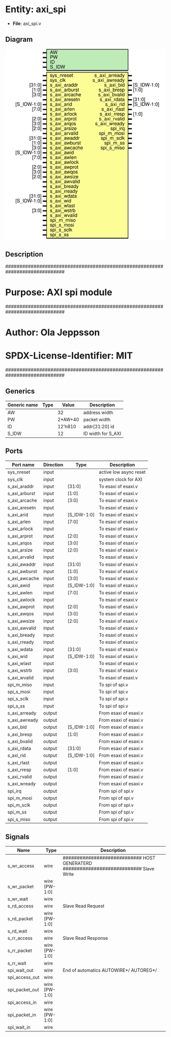 # Entity: axi_spi

- **File**: axi_spi.v
## Diagram

![Diagram](axi_spi.svg "Diagram")
## Description

#############################################################################
# Purpose: AXI spi module                                                   #
#############################################################################
# Author:   Ola Jeppsson                                                    #
# SPDX-License-Identifier:     MIT                                          #
#############################################################################

## Generics

| Generic name | Type | Value   | Description          |
| ------------ | ---- | ------- | -------------------- |
| AW           |      | 32      |  address width       |
| PW           |      | 2*AW+40 |  packet width        |
| ID           |      | 12'h810 |  addr[31:20] id      |
| S_IDW        |      | 12      |  ID width for S_AXI  |
## Ports

| Port name     | Direction | Type        | Description            |
| ------------- | --------- | ----------- | ---------------------- |
| sys_nreset    | input     |             | active low async reset |
| sys_clk       | input     |             | system clock for AXI   |
| s_axi_araddr  | input     | [31:0]      | To esaxi of esaxi.v    |
| s_axi_arburst | input     | [1:0]       | To esaxi of esaxi.v    |
| s_axi_arcache | input     | [3:0]       | To esaxi of esaxi.v    |
| s_axi_aresetn | input     |             | To esaxi of esaxi.v    |
| s_axi_arid    | input     | [S_IDW-1:0] | To esaxi of esaxi.v    |
| s_axi_arlen   | input     | [7:0]       | To esaxi of esaxi.v    |
| s_axi_arlock  | input     |             | To esaxi of esaxi.v    |
| s_axi_arprot  | input     | [2:0]       | To esaxi of esaxi.v    |
| s_axi_arqos   | input     | [3:0]       | To esaxi of esaxi.v    |
| s_axi_arsize  | input     | [2:0]       | To esaxi of esaxi.v    |
| s_axi_arvalid | input     |             | To esaxi of esaxi.v    |
| s_axi_awaddr  | input     | [31:0]      | To esaxi of esaxi.v    |
| s_axi_awburst | input     | [1:0]       | To esaxi of esaxi.v    |
| s_axi_awcache | input     | [3:0]       | To esaxi of esaxi.v    |
| s_axi_awid    | input     | [S_IDW-1:0] | To esaxi of esaxi.v    |
| s_axi_awlen   | input     | [7:0]       | To esaxi of esaxi.v    |
| s_axi_awlock  | input     |             | To esaxi of esaxi.v    |
| s_axi_awprot  | input     | [2:0]       | To esaxi of esaxi.v    |
| s_axi_awqos   | input     | [3:0]       | To esaxi of esaxi.v    |
| s_axi_awsize  | input     | [2:0]       | To esaxi of esaxi.v    |
| s_axi_awvalid | input     |             | To esaxi of esaxi.v    |
| s_axi_bready  | input     |             | To esaxi of esaxi.v    |
| s_axi_rready  | input     |             | To esaxi of esaxi.v    |
| s_axi_wdata   | input     | [31:0]      | To esaxi of esaxi.v    |
| s_axi_wid     | input     | [S_IDW-1:0] | To esaxi of esaxi.v    |
| s_axi_wlast   | input     |             | To esaxi of esaxi.v    |
| s_axi_wstrb   | input     | [3:0]       | To esaxi of esaxi.v    |
| s_axi_wvalid  | input     |             | To esaxi of esaxi.v    |
| spi_m_miso    | input     |             | To spi of spi.v        |
| spi_s_mosi    | input     |             | To spi of spi.v        |
| spi_s_sclk    | input     |             | To spi of spi.v        |
| spi_s_ss      | input     |             | To spi of spi.v        |
| s_axi_arready | output    |             | From esaxi of esaxi.v  |
| s_axi_awready | output    |             | From esaxi of esaxi.v  |
| s_axi_bid     | output    | [S_IDW-1:0] | From esaxi of esaxi.v  |
| s_axi_bresp   | output    | [1:0]       | From esaxi of esaxi.v  |
| s_axi_bvalid  | output    |             | From esaxi of esaxi.v  |
| s_axi_rdata   | output    | [31:0]      | From esaxi of esaxi.v  |
| s_axi_rid     | output    | [S_IDW-1:0] | From esaxi of esaxi.v  |
| s_axi_rlast   | output    |             | From esaxi of esaxi.v  |
| s_axi_rresp   | output    | [1:0]       | From esaxi of esaxi.v  |
| s_axi_rvalid  | output    |             | From esaxi of esaxi.v  |
| s_axi_wready  | output    |             | From esaxi of esaxi.v  |
| spi_irq       | output    |             | From spi of spi.v      |
| spi_m_mosi    | output    |             | From spi of spi.v      |
| spi_m_sclk    | output    |             | From spi of spi.v      |
| spi_m_ss      | output    |             | From spi of spi.v      |
| spi_s_miso    | output    |             | From spi of spi.v      |
## Signals

| Name           | Type          | Description                                                                             |
| -------------- | ------------- | --------------------------------------------------------------------------------------- |
| s_wr_access    | wire          | ############################  HOST GENERATERD ############################ Slave Write  |
| s_wr_packet    | wire [PW-1:0] |                                                                                         |
| s_wr_wait      | wire          |                                                                                         |
| s_rd_access    | wire          | Slave Read Request                                                                      |
| s_rd_packet    | wire [PW-1:0] |                                                                                         |
| s_rd_wait      | wire          |                                                                                         |
| s_rr_access    | wire          | Slave Read Response                                                                     |
| s_rr_packet    | wire [PW-1:0] |                                                                                         |
| s_rr_wait      | wire          |                                                                                         |
| spi_wait_out   | wire          |  End of automatics AUTOWIRE*/ AUTOREG*/                                                 |
| spi_access_out | wire          |                                                                                         |
| spi_packet_out | wire [PW-1:0] |                                                                                         |
| spi_access_in  | wire          |                                                                                         |
| spi_packet_in  | wire [PW-1:0] |                                                                                         |
| spi_wait_in    | wire          |                                                                                         |
